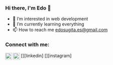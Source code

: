 ### Hi there, I'm Edo 👋
- 👀 I’m interested in web development
- 🌱 I’m currently learning everything
- 📫 How to reach me edosugita.es@gmail.com

### Connect with me:
[<img align="left" alt="LinkedIn" width="22px" src="https://cdn.jsdelivr.net/npm/simple-icons@v3/icons/linkedin.svg" />][linkedin]
[<img align="left" alt="Instagram" width="22px" src="https://cdn.jsdelivr.net/npm/simple-icons@v3/icons/instagram.svg" />][instagram]
<!---
edosugita/edosugita is a ✨ special ✨ repository because its `README.md` (this file) appears on your GitHub profile.
You can click the Preview link to take a look at your changes.
--->
